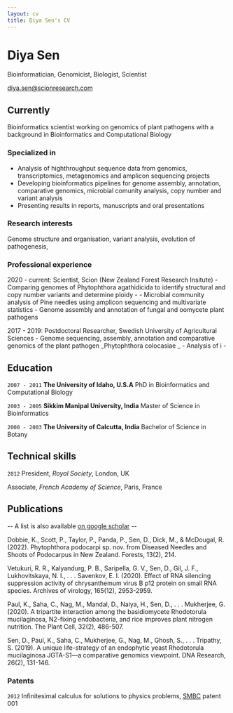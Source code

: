 ```yaml
---
layout: cv
title: Diya Sen's CV
---
```

# Diya Sen
Bioinformatician, Genomicist, Biologist, Scientist

<div id="webaddress">
<a href="diya.sen@scionresearch.com">diya.sen@scionresearch.com</a>


## Currently
Bioinformatics scientist working on genomics of plant pathogens with a background in Bioinformatics and Computational Biology

### Specialized in
- Analysis of highthroughput sequence data from genomics, transcriptomics, metagenomics and amplicon sequencing projects
- Developing bioinformatics pipelines for genome assembly, annotation, comparative genomics, microbial comunity analysis, copy number and variant analysis 
- Presenting results in reports, manuscripts and oral presentations 

### Research interests
Genome structure and organisation, variant analysis, evolution of pathogenesis, 
  
### Professional experience
2020 - current:  Scientist, Scion (New Zealand Forest Research Insitute)
                 - Comparing genomes of Phytophthora agathidicida to identify structural and copy number variants and determine ploidy
                 - 
                 - Microbial community analysis of Pine needles using amplicon sequencing and multivariate statistics 
                 - Genome assembly and annotation of fungal and oomycete plant pathogens
  
2017 - 2019: Postdoctoral Researcher, Swedish University of Agricultural Sciences
                 - Genome sequencing, assembly, annotation and comparative genomics of the plant pathogen _Phytophthora colocasiae _
                 - Analysis of i
                 - 
## Education

`2007 - 2011`
__The University of Idaho, U.S.A__
  PhD in Bioinformatics and Computational Biology
  
`2003 - 2005`
__Sikkim Manipal University, India__
  Master of Science in Bioinformatics

`2000 - 2003`
__The University of Calcutta, India__
  Bachelor of Science in Botany



## Technical skills

`2012`
President, *Royal Society*, London, UK

Associate, *French Academy of Science*, Paris, France



## Publications

-- A list is also available [on google scholar](http://scholar.google.co.uk/citations?hl=en&user=883GEboAAAAJ) --
  
Dobbie, K., Scott, P., Taylor, P., Panda, P., Sen, D., Dick, M., & McDougal, R. (2022). Phytophthora podocarpi sp. nov. from Diseased Needles and Shoots of Podocarpus in New Zealand. Forests, 13(2), 214. 
  
Vetukuri, R. R., Kalyandurg, P. B., Saripella, G. V., Sen, D., Gil, J. F., Lukhovitskaya, N. I., . . . Savenkov, E. I. (2020). Effect of RNA silencing suppression activity of chrysanthemum virus B p12 protein on small RNA species. Archives of virology, 165(12), 2953-2959. 
  
Paul, K., Saha, C., Nag, M., Mandal, D., Naiya, H., Sen, D., . . . Mukherjee, G. (2020). A tripartite interaction among the basidiomycete Rhodotorula mucilaginosa, N2-fixing endobacteria, and rice improves plant nitrogen nutrition. The Plant Cell, 32(2), 486-507. 
  
Sen, D., Paul, K., Saha, C., Mukherjee, G., Nag, M., Ghosh, S., . . . Tripathy, S. (2019). A unique life-strategy of an endophytic yeast Rhodotorula mucilaginosa JGTA-S1—a comparative genomics viewpoint. DNA Research, 26(2), 131-146. 


### Patents

`2012`
Infinitesimal calculus for solutions to physics problems, [SMBC](http://www.techdirt.com/articles/20121011/09312820678/if-patents-had-been-around-time-newton.shtml) patent 001




<!-- ### Footer

Last updated: Feb 2022 -->


